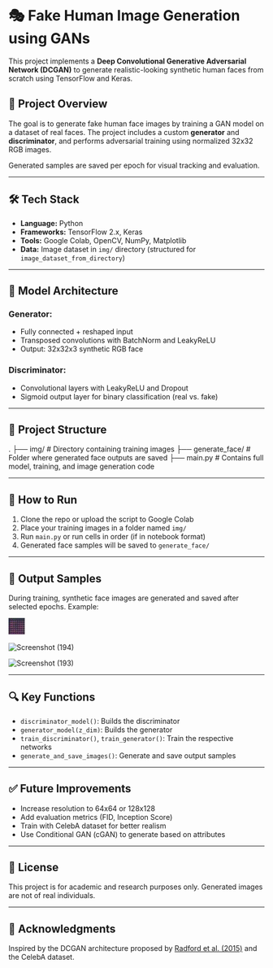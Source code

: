 # 🎭 Fake Human Image Generation using GANs

This project implements a **Deep Convolutional Generative Adversarial Network (DCGAN)** to generate realistic-looking synthetic human faces from scratch using TensorFlow and Keras.

## 📌 Project Overview

The goal is to generate fake human face images by training a GAN model on a dataset of real faces. The project includes a custom **generator** and **discriminator**, and performs adversarial training using normalized 32x32 RGB images.

Generated samples are saved per epoch for visual tracking and evaluation.

---

## 🛠️ Tech Stack

- **Language:** Python  
- **Frameworks:** TensorFlow 2.x, Keras  
- **Tools:** Google Colab, OpenCV, NumPy, Matplotlib  
- **Data:** Image dataset in `img/` directory (structured for `image_dataset_from_directory`)

---

## 🧠 Model Architecture

### Generator:
- Fully connected + reshaped input
- Transposed convolutions with BatchNorm and LeakyReLU
- Output: 32x32x3 synthetic RGB face

### Discriminator:
- Convolutional layers with LeakyReLU and Dropout
- Sigmoid output layer for binary classification (real vs. fake)

---

## 📂 Project Structure

.
├── img/ # Directory containing training images
├── generate_face/ # Folder where generated face outputs are saved
├── main.py # Contains full model, training, and image generation code


---

## 🚀 How to Run

1. Clone the repo or upload the script to Google Colab
2. Place your training images in a folder named `img/`
3. Run `main.py` or run cells in order (if in notebook format)
4. Generated face samples will be saved to `generate_face/`

---

## 📸 Output Samples

During training, synthetic face images are generated and saved after selected epochs. Example:

![Sample Output](generate_face/epochs0batch_1.jpg) <!-- Replace with actual image link if hosted -->

![Screenshot (194)](https://github.com/user-attachments/assets/fc824c78-667b-4dd4-9570-957220789003)

![Screenshot (193)](https://github.com/user-attachments/assets/bfaa38de-f513-4418-902c-5cdb0e9cfd4a)

---

## 🔍 Key Functions

- `discriminator_model()`: Builds the discriminator
- `generator_model(z_dim)`: Builds the generator
- `train_discriminator()`, `train_generator()`: Train the respective networks
- `generate_and_save_images()`: Generate and save output samples

---

## ✅ Future Improvements

- Increase resolution to 64x64 or 128x128
- Add evaluation metrics (FID, Inception Score)
- Train with CelebA dataset for better realism
- Use Conditional GAN (cGAN) to generate based on attributes

---

## 📄 License

This project is for academic and research purposes only. Generated images are not of real individuals.

---

## 🙌 Acknowledgments

Inspired by the DCGAN architecture proposed by [Radford et al. (2015)](https://arxiv.org/abs/1511.06434) and the CelebA dataset.

